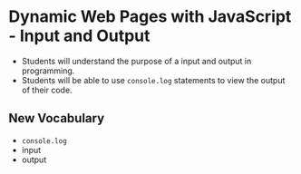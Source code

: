 # Dynamic Web Pages with JavaScript - Input and Output

- Students will understand the purpose of a input and output in programming.
- Students will be able to use `console.log` statements to view the output of their code.

## New Vocabulary
- `console.log`
- input
- output